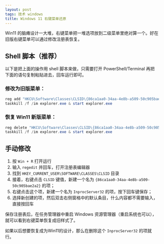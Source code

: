 ```yaml
---
layout: post
tags: 技术 windows
title: Windows 11 右键菜单还原
---
```

Win11 的脑瘫设计一大堆，右键菜单把一堆选项放到二级菜单里绝对算一个。好在旧版右键菜单可以通过修改注册表恢复。

## Shell 脚本（推荐）

以下是把上面的操作用 shell 脚本来做，只需要打开 PowerShell/Terminal 再把下面的语句复制粘贴进去，回车运行即可。

### 修改为旧版菜单：

```powershell
reg add "HKCU\Software\Classes\CLSID\{86ca1aa0-34aa-4e8b-a509-50c905bae2a2}\InprocServer32" /f /ve
taskkill /f /im explorer.exe & start explorer.exe
```

### 恢复 Win11 新版菜单：

```powershell
reg delete "HKCU\Software\Classes\CLSID\{86ca1aa0-34aa-4e8b-a509-50c905bae2a2}" /f
taskkill /f /im explorer.exe & start explorer.exe
```

## 手动修改

1. 按 `Win + R` 打开运行
2. 输入 `regedit` 并回车，打开注册表编辑器
3. 找到 `HKEY_CURRENT_USER\SOFTWARE\CLASSES\CLSID` 目录
4. 接着，右键点击 `CLSID` 键值，新建一个名为 `{86ca1aa0-34aa-4e8b-a509-50c905bae2a2}` 的项；
5. 右键点击这个项，新建一个名为 `InprocServer32` 的项，按下回车键保存；
6. 选择新创建的项，然后双击右侧窗格中的默认条目，什么内容都不需要输入，直接按回车

保存注册表后，在任务管理器中重启 Windows 资源管理器（重启系统也可以），就可以看到右键菜单恢复成旧样式了。

如果以后想要恢复成为Win11的设计，那么在删除这个 `InprocServer32` 的项就行。